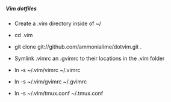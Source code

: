 ##### Vim dotfiles

- Create a .vim directory inside of ~/
- cd .vim
- git clone git://github.com/ammonialime/dotvim.git .

- Symlink .vimrc an .gvimrc to their locations in the .vim folder
- ln -s ~/.vim/vimrc ~/.vimrc
- ln -s ~/.vim/gvimrc ~/.gvimrc
- ln -s ~/.vim/tmux.conf ~/.tmux.conf
